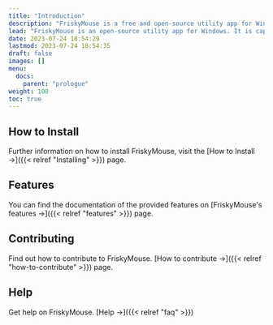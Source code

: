 ```yaml
---
title: "Introduction"
description: "FriskyMouse is a free and open-source utility app for Windows that provides mouse cursor highlighter and click indicators as features."
lead: "FriskyMouse is an open-source utility app for Windows. It is capable of adding a highly-customizable spotlight around your mouse pointer and rendering animated ripples indicating the location of your mouse clicks." 
date: 2023-07-24 18:54:29
lastmod: 2023-07-24 18:54:35
draft: false
images: []
menu:
  docs:
    parent: "prologue"
weight: 100
toc: true
---
```


## How to Install

Further information on how to install FriskyMouse, visit the [How to Install →]({{< relref "Installing" >}}) page.

## Features

You can find the documentation of the provided features on [FriskyMouse's features →]({{< relref "features" >}}) page.

## Contributing

Find out how to contribute to FriskyMouse. [How to contribute →]({{< relref "how-to-contribute" >}}) page.

## Help

Get help on FriskyMouse. [Help →]({{< relref "faq" >}})
